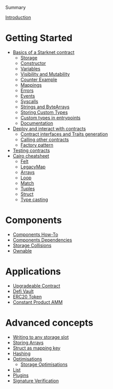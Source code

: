 Summary

[Introduction](./starknet-by-example.md)

<!-- ch00 -->

# Getting Started

  <!-- - [Local environment setup](./ch00/env_setup.md) -->

- [Basics of a Starknet contract](./ch00/basics/introduction.md)
  - [Storage](./ch00/basics/storage.md)
  - [Constructor](./ch00/basics/constructor.md)
  - [Variables](./ch00/basics/variables.md)
  - [Visibility and Mutability](./ch00/basics/visibility-mutability.md)
  - [Counter Example](./ch00/basics/counter.md)
  - [Mappings](./ch00/basics/mappings.md)
  - [Errors](./ch00/basics/errors.md)
  - [Events](./ch00/basics/events.md)
  - [Syscalls](./ch00/basics/syscalls.md)
  - [Strings and ByteArrays](./ch00/basics/bytearrays-strings.md)
  - [Storing Custom Types](./ch00/basics/storing-custom-types.md)
  - [Custom types in entrypoints](./ch00/basics/custom-types-in-entrypoints.md)
  - [Documentation](./ch00/basics/documentation.md)
- [Deploy and interact with contracts](./ch00/interacting/interacting.md)
  - [Contract interfaces and Traits generation](./ch00/interacting/interfaces-traits.md)
  - [Calling other contracts](./ch00/interacting/calling_other_contracts.md)
  - [Factory pattern](./ch00/interacting/factory.md)
- [Testing contracts](./ch00/testing/contract-testing.md)
- [Cairo cheatsheet](./ch00/cairo_cheatsheet/cairo_cheatsheet.md)
  - [Felt](./ch00/cairo_cheatsheet/felt.md)
  - [LegacyMap](./ch00/cairo_cheatsheet/mapping.md)
  - [Arrays](./ch00/cairo_cheatsheet/arrays.md)
  - [Loop](./ch00/cairo_cheatsheet/loop.md)
  - [Match](./ch00/cairo_cheatsheet/match.md)
  - [Tuples](./ch00/cairo_cheatsheet/tuples.md)
  - [Struct](./ch00/cairo_cheatsheet/struct.md)
  - [Type casting](./ch00/cairo_cheatsheet/type_casting.md)

# Components

- [Components How-To](./components/how_to.md)
- [Components Dependencies](./components/dependencies.md)
- [Storage Collisions](./components/collisions.md)
- [Ownable](./components/ownable.md)

<!-- ch01 -->

# Applications

- [Upgradeable Contract](./ch01/upgradeable_contract.md)
- [Defi Vault](./ch01/simple_vault.md)
- [ERC20 Token](./ch01/erc20.md)
- [Constant Product AMM](./ch01/constant-product-amm.md)

<!-- ch02 -->

# Advanced concepts

- [Writing to any storage slot](./ch02/write_to_any_slot.md)
- [Storing Arrays](./ch02/storing_arrays.md)
- [Struct as mapping key](./ch02/struct-mapping-key.md)
- [Hashing](./ch02/hashing.md)
  <!-- Hidden until #123 is solved -->
  <!-- - [Hash Solidity Compatible](./ch02/hash-solidity-compatible.md) -->
- [Optimisations](./ch02/optimisations/optimisations.md)
  - [Storage Optimisations](./ch02/optimisations/store_using_packing.md)
- [List](./ch02/list.md)
- [Plugins](./ch02/plugins.md)
- [Signature Verification](./ch02/signature_verification.md)
